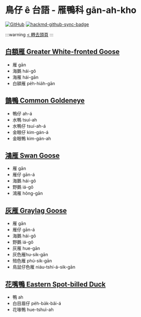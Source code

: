 # 鳥仔 ê 台語 - 雁鴨科 gān-ah-kho

[![GitHub](https://img.shields.io/badge/GitHub-black?logo=github)](https://github.com/siansiansu/tsiau-a-e-mia)
[![hackmd-github-sync-badge](https://hackmd.io/Y4ar5Qs6SUK5mX-wE0HEmQ/badge)](https://hackmd.io/Y4ar5Qs6SUK5mX-wE0HEmQ)

:::warning
[< 轉去頭頁](https://hackmd.io/@siansiansu/Hy4VzNvha)
:::

## [白額雁 Greater White-fronted Goose](https://www.instagram.com/p/Ck23Hj8PzJP/)

- 雁 gān
- 海鵝 hái-gô
- 海雁 hái-gān
- 白額雁 pe̍h-hia̍h-gān

## [鵲鴨 Common Goldeneye](https://www.instagram.com/p/Cl37GiWvtUT/)

- 鴨仔 ah-á
- 水鴨 tsuí-ah
- 水鴨仔 tsuí-ah-á
- 金眼仔 kim-gán-á
- 金眼鴨 kim-gán-ah

## [鴻雁 Swan Goose](https://ebird.org/species/swagoo1)

- 雁 gān
- 雁仔 gān-á
- 海鵝 hái-gô
- 野鵝 iá-gô
- 鴻雁 hông-gān

## [灰雁 Graylag Goose](https://ebird.org/species/gragoo)

- 雁 gān
- 雁仔 gān-á
- 海鵝 hái-gô
- 野鵝 iá-gô
- 灰雁 hue-gān
- 灰色雁hu-sik-gān
- 殕色雁 phú-sik-gān
- 鳥鼠仔色雁 niáu-tshí-á-sik-gān

## [花嘴鴨 Eastern Spot-billed Duck](https://ebird.org/species/spbduc)

- 鴨 ah
- 白目眉仔 pe̍h-ba̍k-bâi-á
- 花喙鴨 hue-tshuì-ah

